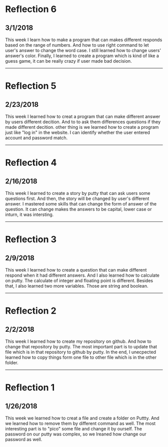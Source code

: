 # Reflection 6
## 3/1/2018
This week I learn how to make a program that can makes different responds based on the range of numbers. And how to use right command to let user's answer to change the word case. I still learned how to change users' answer's color. Finally, I learned to create a program which is kind of like a guess game, it can be really crazy if user made bad decision.


---



# Reflection 5
## 2/23/2018
This week I learned how to creat a program that can make different answer by users different decition. And to to ask them differences questions if they made different decition. other thing is we learned how to create a program just like "log in" in the website. I can identify whether the user entered account and password match.
  


---


# Reflection 4
## 2/16/2018
This week I learned to create a story by putty that can ask users some questions first. And then, the story will be changed by user's different answer. I mastered some skills that can change the form of answer of the question. It can change makes the answers to be capital, lower case or inturn, it was intersting.


---


# Reflection 3
## 2/9/2018
This week I learned how to create a question that can make different respond when it had different answers. And I also learned how to calculate on putty. The calculate of integer and floating point is different. Besides that, I also learned two more variables. Those are string and boolean.


---


# Reflection 2
## 2/2/2018
This week I learned how to create my repository on github. And how to change that repository by putty. The most important part is to update that file which is in that repository to github by putty. In the end, I unecpected learned how to copy things form one file to other file which is in the other folder.


---


# Reflection 1
## 1/26/2018
This week we learned how to creat a file and create a folder on Puttty. And we learned how to remove them by different command as well. The most interesting part is to "pico" some file and change it by ourself. The password on our putty was complex, so we lreaned how change our password as well. 



